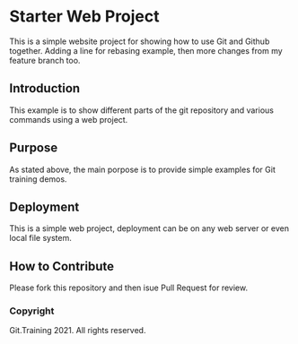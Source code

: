# Starter Web Project

This is a simple website project for 
showing how to use Git and Github together. Adding a line for rebasing example, then
more changes from my feature branch too.

## Introduction
This example is to show different parts of the
git repository and various commands
using a web project.
## Purpose

As stated above, the main porpose is to provide 
simple examples for Git training 
demos.

## Deployment
This is a simple web project, deployment 
can be on any web server or even local 
file system.
## How to Contribute
Please fork this repository and then isue Pull Request 
for review.
### Copyright
Git.Training 2021. All rights reserved.
